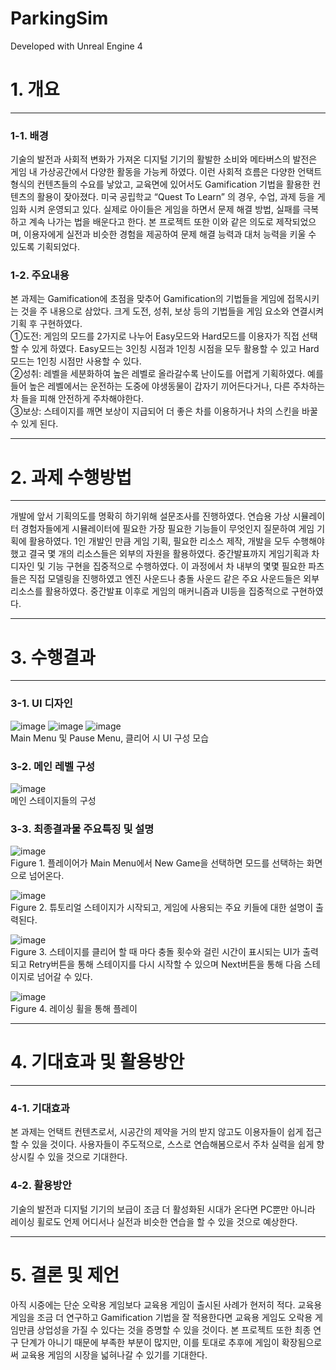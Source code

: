# ParkingSim

Developed with Unreal Engine 4
# 1. 개요
---
### 1-1. 배경
기술의 발전과 사회적 변화가 가져온 디지털 기기의 활발한 소비와 메타버스의 발전은 게임 내 가상공간에서 다양한 활동을 가능케 하였다. 이런 사회적 흐름은 다양한 언택트 형식의 컨텐츠들의 수요를 낳았고, 교육면에 있어서도 Gamification 기법을 활용한 컨텐츠의 활용이 잦아졌다. 미국 공립학교 “Quest To Learn” 의 경우, 수업, 과제 등을 게임화 시켜 운영되고 있다. 실제로 아이들은 게임을 하면서 문제 해결 방법, 실패를 극복하고 계속 나가는 법을 배운다고 한다. 본 프로젝트 또한 이와 같은 의도로 제작되었으며, 이용자에게 실전과 비슷한 경험을 제공하여 문제 해결 능력과 대처 능력을 키울 수 있도록 기획되었다.

### 1-2. 주요내용
본 과제는 Gamification에 초점을 맞추어 Gamification의 기법들을 게임에 접목시키는 것을 주 내용으로 삼았다. 크게 도전, 성취, 보상 등의 기법들을 게임 요소와 연결시켜 기획 후 구현하였다.
<br/>
①도전: 게임의 모드를 2가지로 나누어 Easy모드와 Hard모드를 이용자가 직접 선택할 수 있게 하였다. Easy모드는 3인칭 시점과 1인칭 시점을 모두 활용할 수 있고 Hard모드는 1인칭 시점만 사용할 수 있다.
<br/>
②성취: 레벨을 세분화하여 높은 레벨로 올라갈수록 난이도를 어렵게 기획하였다. 예를 들어 높은 레벨에서는 운전하는 도중에 야생동물이 갑자기 끼어든다거나, 다른 주차하는 차 들을 피해 안전하게 주차해야한다.
<br/>
③보상: 스테이지를 깨면 보상이 지급되어 더 좋은 차를 이용하거나 차의 스킨을 바꿀 수 있게 된다.

---

# 2. 과제 수행방법
---
개발에 앞서 기획의도를 명확히 하기위해 설문조사를 진행하였다. 연습용 가상 시뮬레이터 경험자들에게 시뮬레이터에 필요한 가장 필요한 기능들이 무엇인지 질문하여 게임 기획에 활용하였다.
1인 개발인 만큼 게임 기획, 필요한 리소스 제작, 개발을 모두 수행해야 했고 결국 몇 개의 리소스들은 외부의 자원을 활용하였다. 중간발표까지 게임기획과 차 디자인 및 기능 구현을 집중적으로 수행하였다. 이 과정에서 차 내부의 몇몇 필요한 파츠들은 직접 모델링을 진행하였고 엔진 사운드나 충돌 사운드 같은 주요 사운드들은 외부 리소스를 활용하였다. 중간발표 이후로 게임의 매커니즘과 UI등을 집중적으로 구현하였다.

---

# 3. 수행결과
---
### 3-1. UI 디자인
![image](https://user-images.githubusercontent.com/83454721/174277425-84cab42a-8391-4882-9015-7737d924569f.png)
![image](https://user-images.githubusercontent.com/83454721/174277435-f1f4f580-490a-41ff-81bd-bae4d3fe5ae2.png)
![image](https://user-images.githubusercontent.com/83454721/174277444-e4df83dd-ab3d-4f6a-ad19-499c638371e2.png)
<br/>
Main Menu 및 Pause Menu, 클리어 시 UI 구성 모습

### 3-2. 메인 레벨 구성
![image](https://user-images.githubusercontent.com/83454721/174277461-c87476b2-a10b-4dd6-8346-4ddb7beb2840.png)
<br/>
메인 스테이지들의 구성

### 3-3. 최종결과물 주요특징 및 설명
![image](https://user-images.githubusercontent.com/83454721/174277472-7839e878-8cad-4482-8961-d7b140efe5e8.png)
<br/>
Figure 1. 플레이어가 Main Menu에서 New Game을 선택하면 모드를 선택하는 화면으로 넘어온다.

![image](https://user-images.githubusercontent.com/83454721/174277481-22d64617-2a3b-4879-bc42-f81429c1c96f.png)
<br/>
Figure 2. 튜토리얼 스테이지가 시작되고, 게임에 사용되는 주요 키들에 대한 설명이 출력된다.

![image](https://user-images.githubusercontent.com/83454721/174277488-67302850-cec4-438c-b4c7-38dfcf0840ec.png)
<br/>
Figure 3. 스테이지를 클리어 할 때 마다 충돌 횟수와 걸린 시간이 표시되는 UI가 출력되고 Retry버튼을 통해 스테이지를 다시 시작할 수 있으며 Next버튼을 통해 다음 스테이지로 넘어갈 수 있다.

![image](https://user-images.githubusercontent.com/83454721/174277500-9aabf81e-214b-4f6f-8998-73016cd7c90b.png)
<br/>
Figure 4. 레이싱 휠을 통해 플레이

---

# 4. 기대효과 및 활용방안
---
### 4-1. 기대효과
본 과제는 언택트 컨텐츠로서, 시공간의 제약을 거의 받지 않고도 이용자들이 쉽게 접근할 수 있을 것이다. 사용자들이 주도적으로, 스스로 연습해봄으로서 주차 실력을 쉽게 향상시킬 수 있을 것으로 기대한다.

### 4-2. 활용방안
기술의 발전과 디지털 기기의 보급이 조금 더 활성화된 시대가 온다면 PC뿐만 아니라 레이싱 휠로도 언제 어디서나 실전과 비슷한 연습을 할 수 있을 것으로 예상한다.

---

# 5. 결론 및 제언
아직 시중에는 단순 오락용 게임보다 교육용 게임이 출시된 사례가 현저히 적다. 교육용 게임을 조금 더 연구하고 Gamification 기법을 잘 적용한다면 교육용 게임도 오락용 게임만큼 상업성을 가질 수 있다는 것을 증명할 수 있을 것이다. 본 프로젝트 또한 최종 연구 단계가 아니기 때문에 부족한 부분이 많지만, 이를 토대로 추후에 게임이 확장됨으로써 교육용 게임의 시장을 넓혀나갈 수 있기를 기대한다.
